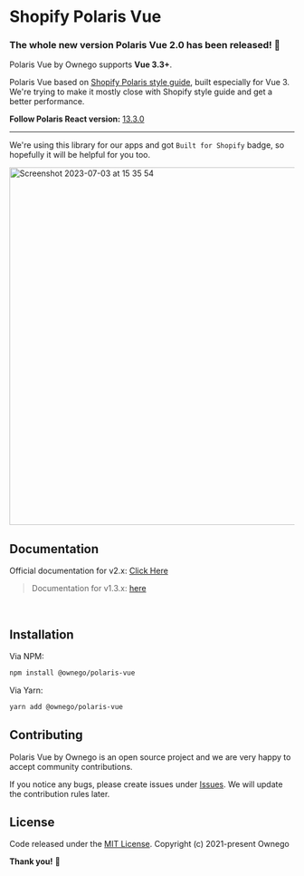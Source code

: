 # Shopify Polaris Vue

### The whole new version Polaris Vue 2.0 has been released! :tada:

Polaris Vue by Ownego supports **Vue 3.3+**.

Polaris Vue based on [Shopify Polaris style guide](https://polaris.shopify.com/), built especially for Vue 3.
We're trying to make it mostly close with Shopify style guide and get a better performance.

**Follow Polaris React version:** [13.3.0](https://github.com/Shopify/polaris/releases/tag/%40shopify%2Fpolaris%4013.3.0)

---

We're using this library for our apps and got `Built for Shopify` badge, so hopefully it will be helpful for you too.

<img width="631" alt="Screenshot 2023-07-03 at 15 35 54" src="https://github.com/ownego/polaris-vue/assets/5735071/90b10b70-0113-4633-93bf-678cfe1a92db">



<br/>

## Documentation

Official documentation for v2.x: [Click Here](https://ownego.github.io/polaris-vue/)

> Documentation for v1.3.x: [here](https://ownego.github.io/polaris-vue/v1/)

<br/>

## Installation

Via NPM:

```bash
npm install @ownego/polaris-vue
```

Via Yarn:

```bash
yarn add @ownego/polaris-vue
```

## Contributing

Polaris Vue by Ownego is an open source project and we are very happy to accept community contributions.

If you notice any bugs, please create issues under [Issues](https://github.com/ownego/polaris-vue/issues).
We will update the contribution rules later.

## License

Code released under the  [MIT License](https://github.com/ownego/polaris-vue/LICENSE).
Copyright (c) 2021-present Ownego

**Thank you!** :tada:
